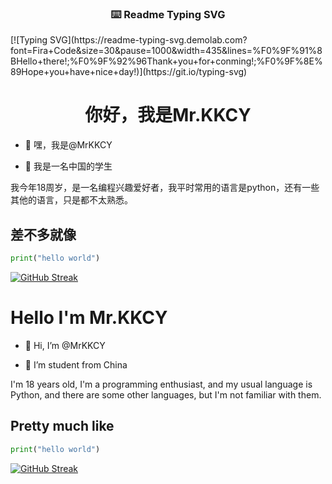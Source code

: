 
  <h3 align="center">⌨️ Readme Typing SVG</h3>
</p>
[![Typing SVG](https://readme-typing-svg.demolab.com?font=Fira+Code&size=30&pause=1000&width=435&lines=%F0%9F%91%8BHello+there!;%F0%9F%92%96Thank+you+for+conming!;%F0%9F%8E%89Hope+you+have+nice+day!)](https://git.io/typing-svg)
</p>
<p align="center">
  <h1 align="center">你好，我是Mr.KKCY</h1>
</p>


- 👋 嘿，我是@MrKKCY

- 🏫 我是一名中国的学生

我今年18周岁，是一名编程兴趣爱好者，我平时常用的语言是python，还有一些其他的语言，只是都不太熟悉。

## 差不多就像
```python
print("hello world")
```


[![GitHub Streak](https://github-readme-streak-stats.herokuapp.com?user=MrKKCY&theme=highcontrast)](https://git.io/streak-stats)





<!---
MrKKCY/MrKKCY is a ✨ special ✨ repository because its `README.md` (this file) appears on your GitHub profile.
You can click the Preview link to take a look at your changes.
--->


<h1 style="text - align: center;">
     Hello I'm Mr.KKCY
</h1>

- 👋 Hi, I’m @MrKKCY

- 🏫 I’m student from China


I'm 18 years old, I'm a programming enthusiast, and my usual language is Python, and there are some other languages, but I'm not familiar with them.

## Pretty much like
```python
print("hello world")
```

[![GitHub Streak](https://github-readme-streak-stats.herokuapp.com?user=MrKKCY&theme=highcontrast)](https://git.io/streak-stats)





<!---
MrKKCY/MrKKCY is a ✨ special ✨ repository because its `README.md` (this file) appears on your GitHub profile.
You can click the Preview link to take a look at your changes.
--->
